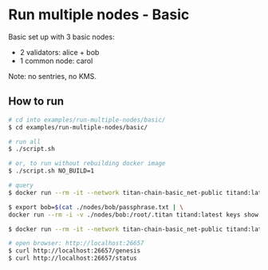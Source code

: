 # Run multiple nodes - Basic
Basic set up with 3 basic nodes:
- 2 validators: alice + bob
- 1 common node: carol

Note: no sentries, no KMS.

## How to run
```sh
# cd into examples/run-multiple-nodes/basic/
$ cd examples/run-multiple-nodes/basic/

# run all
$ ./script.sh

# or, to run without rebuilding docker image
$ ./script.sh NO_BUILD=1

# query
$ docker run --rm -it --network titan-chain-basic_net-public titand:latest status --node "tcp://node-carol:26657"

$ export bob=$(cat ./nodes/bob/passphrase.txt | \
docker run --rm -i -v ./nodes/bob:/root/.titan titand:latest keys show bob --address --keyring-backend file --keyring-dir /root/.titan/keys)

$ docker run --rm -it --network titan-chain-basic_net-public titand:latest q bank balances $bob --node "tcp://node-carol:26657"

# open browser: http://localhost:26657
$ curl http://localhost:26657/genesis
$ curl http://localhost:26657/status
```